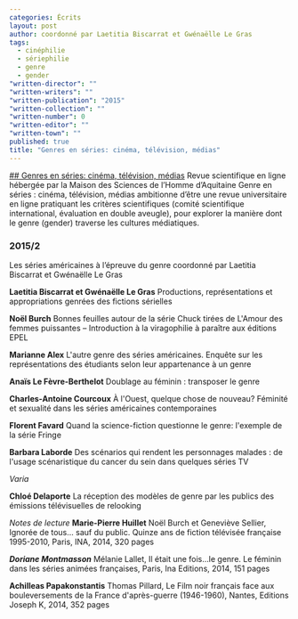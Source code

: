 ```yaml
---
categories: Écrits
layout: post
author: coordonné par Laetitia Biscarrat et Gwénaëlle Le Gras
tags: 
  - cinéphilie
  - sériephilie
  - genre
  - gender
"written-director": ""
"written-writers": ""
"written-publication": "2015"
"written-collection": ""
"written-number": 0
"written-editor": ""
"written-town": ""
published: true
title: "Genres en séries: cinéma, télévision, médias"
---
```



[## Genres en séries: cinéma, télévision, médias](http://genreenseries.weebly.com/)
Revue scientifique en ligne hébergée par la Maison des Sciences de l’Homme d’Aquitaine Genre en séries : cinéma, télévision, médias ambitionne d’être une revue universitaire en ligne  pratiquant les critères scientifiques (comité scientifique international, évaluation en double aveugle), pour explorer la manière dont le genre (gender) traverse les cultures médiatiques.

### 2015/2
Les séries américaines à l’épreuve du genre
coordonné par Laetitia Biscarrat et Gwénaëlle Le Gras

**Laetitia Biscarrat et Gwénaëlle Le Gras**
Productions, représentations et appropriations genrées des fictions sérielles

**Noël Burch**
Bonnes feuilles autour de la série Chuck tirées de L'Amour des femmes puissantes – Introduction à la viragophilie à paraître aux éditions EPEL

**Marianne Alex**
L'autre genre des séries américaines. Enquête sur les représentations des étudiants selon leur appartenance à un genre

**Anaïs Le Fèvre-Berthelot**
Doublage au féminin : transposer le genre

**Charles-Antoine Courcoux**
﻿À l'Ouest, quelque chose de nouveau? Féminité et sexualité dans les séries américaines contemporaines﻿
 
**Florent Favard**
Quand la science-fiction questionne le genre: l'exemple de la série Fringe

**Barbara Laborde**
Des scénarios qui rendent les personnages malades : de l'usage scénaristique du cancer du sein dans quelques séries TV


_Varia_

**Chloé Delaporte**
La réception des modèles de genre par les publics des émissions télévisuelles de relooking

_Notes de lecture_
**Marie-Pierre Huillet**
Noël Burch et Geneviève Sellier, Ignorée de tous... sauf du public. Quinze ans de fiction télévisée française 1995-2010,
Paris, INA, 2014, 320 pages 

_**Doriane Montmasson**_
Mélanie Lallet, Il était une fois…le genre. Le féminin dans les séries animées françaises,
Paris, Ina Editions, 2014, 151 pages

**Achilleas Papakonstantis**
Thomas Pillard, Le Film noir français face aux bouleversements de la France d'après-guerre (1946-1960),
Nantes, Editions Joseph K, 2014, 352 pages
